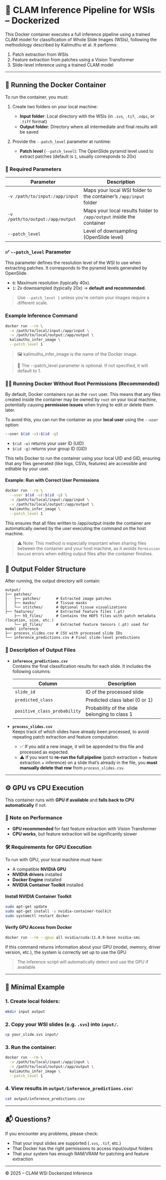 # 🧠 CLAM Inference Pipeline for WSIs – Dockerized

This Docker container executes a full inference pipeline using a trained CLAM model for classification of Whole Slide Images (WSIs), following the methodology described by Kalimuthu et al. It performs:

1. Patch extraction from WSIs
2. Feature extraction from patches using a Vision Transformer
3. Slide-level inference using a trained CLAM model

---

## 🚀 Running the Docker Container

To run the container, you must:

1. Create two folders on your local machine:
    - **Input folder**: Local directory with the WSIs (in `.svs`, `.tif`, `.ndpi`, or `.tiff` format)
    - **Output folder**: Directory where all intermediate and final results will be saved

2. Provide the `--patch_level` parameter at runtime:
    - **Patch level** (`--patch_level`): The OpenSlide pyramid level used to extract patches (default is `1`, usually corresponds to 20x)

### 🧾 Required Parameters

| Parameter     | Description                                                                            |
|---------------|----------------------------------------------------------------------------------------|
| `-v /path/to/input:/app/input`  | Maps your local WSI folder to the container’s `/app/input` folder    |
| `-v /path/to/output:/app/output`| Maps your local results folder to `/app/output` inside the container |
| `--patch_level` | Level of downsampling (OpenSlide level)                             |

### ✅ `--patch_level` Parameter

This parameter defines the resolution level of the WSI to use when extracting patches. It corresponds to the pyramid levels generated by OpenSlide.

- `0`: Maximum resolution (typically 40x).
- `1`: 2x downsampled (typically 20x) → **default and recommended**.

> Use `--patch_level 1` unless you're certain your images require a different scale.

### Example Inference Command

```bash
docker run --rm \
  -v /path/to/local/input:/app/input \
  -v /path/to/local/output:/app/output \
  kalimuthu_infer_image \
  --patch_level 1
```

> 🖼️ kalimuthu_infer_image is the name of the Docker image.

> 🔁 The --patch_level parameter is optional. If not specified, it will default to 1.


### 🧑‍💻 Running Docker Without Root Permissions (Recommended)

By default, Docker containers run as the `root` user. This means that any files created inside the container may be owned by `root` on your local machine, potentially causing **permission issues** when trying to edit or delete them later.

To avoid this, you can run the container as your **local user** using the `--user` option:

```bash
--user $(id -u):$(id -g)
```

- `$(id -u)` returns your user ID (UID)
- `$(id -g)` returns your group ID (GID)

This tells Docker to run the container using your local UID and GID, ensuring that any files generated (like logs, CSVs, features) are accessible and editable by your user.

#### Example: Run with Correct User Permissions

```bash
docker run --rm \
  --user $(id -u):$(id -g) \
  -v /path/to/local/input:/app/input \
  -v /path/to/local/output:/app/output \
  kalimuthu_infer_image \
  --patch_level 1
```

This ensures that all files written to /app/output inside the container are automatically owned by the user executing the command on the host machine.

> ⚠️ Note: This method is especially important when sharing files between the container and your host machine, as it avoids `Permission Denied` errors when editing output files after the container finishes.

## 📁 Output Folder Structure

After running, the output directory will contain:

```
output/
├── patches/
│   ├── patches/       # Extracted image patches
│   ├── masks/         # Tissue masks
│   └── stitches/      # Optional tissue visualizations
├── features/          # Extracted feature files (.pt)
    ├── h5_files/      # Contains the HDF5 files with patch metadata (location, size, etc.)
    └── pt_files/      # Extracted feature tensors (.pt) used for model inference
├── process_slides.csv # CSV with processed slide IDs
└── inference_predictions.csv # Final slide-level predictions
```

### 📄 Description of Output Files

- **`inference_predictions.csv`**  
  Contains the final classification results for each slide. It includes the following columns:

  | Column                     | Description                                      |
  |----------------------------|--------------------------------------------------|
  | `slide_id`                 | ID of the processed slide                        |
  | `predicted_class`          | Predicted class label (0 or 1)                   |
  | `positive_class_probability` | Probability of the slide belonging to class 1 |
  
- **`process_slides.csv`**  
  Keeps track of which slides have already been processed, to avoid repeating patch extraction and feature computation.

  - ✅ If you add a new image, it will be appended to this file and processed as expected.
  - ⚠️ If you want to **re-run the full pipeline** (patch extraction + feature extraction + inference) on a slide that’s already in the file, you **must manually delete that row** from `process_slides.csv`.

---

## ⚙️ GPU vs CPU Execution

This container runs with **GPU if available** and **falls back to CPU automatically** if not.

### 🧠 Note on Performance

- **GPU recommended** for fast feature extraction with Vision Transformer
- **CPU works**, but feature extraction will be significantly slower

### 🛠️ Requirements for GPU Execution

To run with GPU, your local machine must have:

- A compatible **NVIDIA GPU**
- **NVIDIA drivers** installed
- **Docker Engine** installed
- **NVIDIA Container Toolkit** installed

#### Install NVIDIA Container Toolkit

```bash
sudo apt-get update
sudo apt-get install -y nvidia-container-toolkit
sudo systemctl restart docker
```

#### Verify GPU Access from Docker

```bash
docker run --rm --gpus all nvidia/cuda:11.8.0-base nvidia-smi
```

If this command returns information about your GPU (model, memory, driver version, etc.), the system is correctly set up to use the GPU

> The inference script will automatically detect and use the GPU if available

---

## 🧪 Minimal Example

### 1. Create local folders:

```bash
mkdir input output
```

### 2. Copy your WSI slides (e.g. `.svs`) into `input/`.

```bash
cp your_slide.svs input/
```

### 3. Run the container:

```bash
docker run --rm \
  -v /path/to/local/input:/app/input \
  -v /path/to/local/output:/app/output \
  kalimuthu_infer_image \
  --patch_level 1
```

### 4. View results in `output/inference_predictions.csv`:

```bash
cat output/inference_predictions.csv
```

---

## 📬 Questions?

If you encounter any problems, please check:

- That your input slides are supported (`.svs`, `.tif`, etc.)
- That Docker has the right permissions to access input/output folders
- That your system has enough RAM/VRAM for patching and feature extraction

---

© 2025 – CLAM WSI Dockerized Inference

